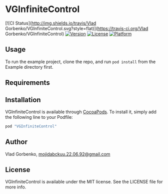 # VGInfiniteControl

[![CI Status](http://img.shields.io/travis/Vlad Gorbenko/VGInfiniteControl.svg?style=flat)](https://travis-ci.org/Vlad Gorbenko/VGInfiniteControl)
[![Version](https://img.shields.io/cocoapods/v/VGInfiniteControl.svg?style=flat)](http://cocoapods.org/pods/VGInfiniteControl)
[![License](https://img.shields.io/cocoapods/l/VGInfiniteControl.svg?style=flat)](http://cocoapods.org/pods/VGInfiniteControl)
[![Platform](https://img.shields.io/cocoapods/p/VGInfiniteControl.svg?style=flat)](http://cocoapods.org/pods/VGInfiniteControl)

## Usage

To run the example project, clone the repo, and run `pod install` from the Example directory first.

## Requirements

## Installation

VGInfiniteControl is available through [CocoaPods](http://cocoapods.org). To install
it, simply add the following line to your Podfile:

```ruby
pod "VGInfiniteControl"
```

## Author

Vlad Gorbenko, mojidabckuu.22.06.92@gmail.com

## License

VGInfiniteControl is available under the MIT license. See the LICENSE file for more info.
